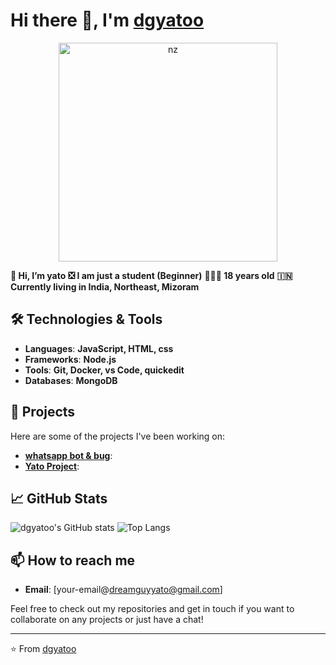 # Hi there 👋, I'm [dgyatoo](https://github.com/dgyatoo)

<p align="center">
<img src="https://file.btch.rf.gd/file/6o1drhbfobv7i79myz3n.png" alt="nz" width="350"/>
</p>

**👋 Hi, I’m yato**
**❎ I am just a student (Beginner)**
**👨🏻‍🦱 18 years old**
**🇮🇳 Currently living in India, Northeast, Mizoram**

## 🛠️ Technologies & Tools

- **Languages**: **JavaScript, HTML, css**
- **Frameworks**: **Node.js**
- **Tools**: **Git, Docker, vs Code, quickedit**
- **Databases**: **MongoDB**

## 🚀 Projects

Here are some of the projects I've been working on:

- [**whatsapp bot & bug**](https://github.com/dgyatoo/Xbug): 
- [**Yato Project**](https://github.com/dgyatoo/Bugbot-API): 

## 📈 GitHub Stats

![dgyatoo's GitHub stats](https://github-readme-stats.vercel.app/api?username=dgyatoo&show_icons=true&theme=radical)
![Top Langs](https://github-readme-stats.vercel.app/api/top-langs/?username=dgyatoo&layout=compact&theme=radical)

## 📫 How to reach me

- **Email**: [your-email@dreamguyyato@gmail.com]

Feel free to check out my repositories and get in touch if you want to collaborate on any projects or just have a chat!

---

⭐️ From [dgyatoo](https://github.com/dgyatoo)

<!--
**dgyatoo/dgyatoo** is a ✨ _special_ ✨ repository because its `README.md` (this file) appears on your GitHub profile.

Here are some ideas to get you started:

- 🔭 I’m currently working on ...
- 🌱 I’m currently learning ...
- 👯 I’m looking to collaborate on ...
- 🤔 I’m looking for help with ...
- 💬 Ask me about ...
- 📫 How to reach me: ...
- 😄 Pronouns: ...
- ⚡ Fun fact: ...
-->
